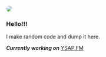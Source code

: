 <img src="/Banner1.png" style="border-radius: 15px"></img>
### Hello!!!

I make random code and dump it here.

***Currently working on*** [YSAP.FM](https://github.com/DavZOfficial/ysap.fm)
